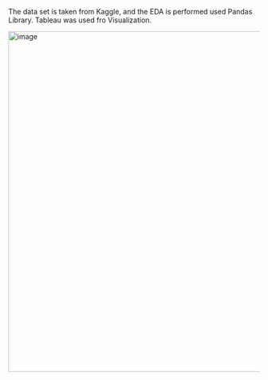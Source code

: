 The data set is taken from Kaggle, and the EDA is performed used Pandas Library. Tableau was used fro Visualization.

<img width="681" alt="image" src="https://github.com/user-attachments/assets/551d6f86-7917-4e5a-9465-d778385399ce">
